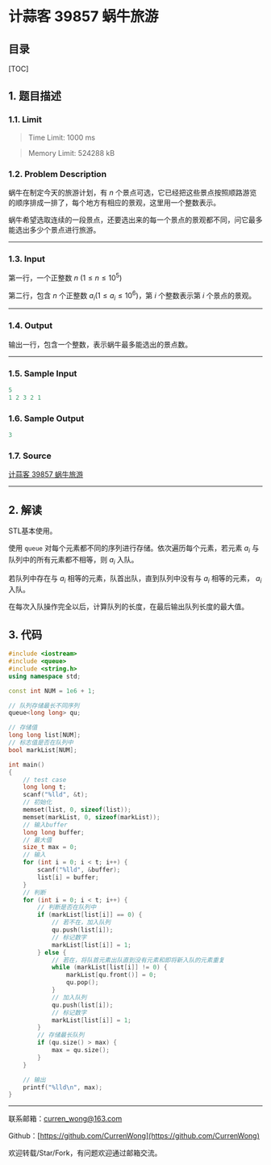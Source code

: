 计蒜客 39857 蜗牛旅游
===

目录
---

[TOC]

## 1. 题目描述

### 1.1. Limit

>Time Limit: 1000 ms

>Memory Limit: 524288 kB

### 1.2. Problem Description

蜗牛在制定今天的旅游计划，有 $n$ 个景点可选，它已经把这些景点按照顺路游览的顺序排成一排了，每个地方有相应的景观，这里用一个整数表示。

蜗牛希望选取连续的一段景点，还要选出来的每一个景点的景观都不同，问它最多能选出多少个景点进行旅游。

---

### 1.3. Input

第一行，一个正整数 $n$ $(1 \le n \le 10^5)$

第二行，包含 $n$ 个正整数 $a_i(1 \le a_i \le 10^6)$，第 $i$ 个整数表示第 $i$ 个景点的景观。

---

### 1.4. Output

输出一行，包含一个整数，表示蜗牛最多能选出的景点数。

---

### 1.5. Sample Input

```cpp
5
1 2 3 2 1
```

### 1.6. Sample Output

```cpp
3
```

### 1.7. Source

[计蒜客 39857 蜗牛旅游](https://nanti.jisuanke.com/t/39857)

---

## 2. 解读

STL基本使用。

使用 `queue` 对每个元素都不同的序列进行存储。依次遍历每个元素，若元素 $a_i$ 与队列中的所有元素都不相等，则 $a_i$ 入队。

若队列中存在与 $a_i$ 相等的元素，队首出队，直到队列中没有与 $a_i$ 相等的元素， $a_i$ 入队。

在每次入队操作完全以后，计算队列的长度，在最后输出队列长度的最大值。

## 3. 代码

```cpp
#include <iostream>
#include <queue>
#include <string.h>
using namespace std;

const int NUM = 1e6 + 1;

// 队列存储最长不同序列
queue<long long> qu;

// 存储值
long long list[NUM];
// 标志值是否在队列中
bool markList[NUM];

int main()
{
    // test case
    long long t;
    scanf("%lld", &t);
    // 初始化
    memset(list, 0, sizeof(list));
    memset(markList, 0, sizeof(markList));
    // 输入buffer
    long long buffer;
    // 最大值
    size_t max = 0;
    // 输入
    for (int i = 0; i < t; i++) {
        scanf("%lld", &buffer);
        list[i] = buffer;
    }
    // 判断
    for (int i = 0; i < t; i++) {
        // 判断是否在队列中
        if (markList[list[i]] == 0) {
            // 若不在，加入队列
            qu.push(list[i]);
            // 标记数字
            markList[list[i]] = 1;
        } else {
            // 若在，将队首元素出队直到没有元素和即将新入队的元素重复
            while (markList[list[i]] != 0) {
                markList[qu.front()] = 0;
                qu.pop();
            }
            // 加入队列
            qu.push(list[i]);
            // 标记数字
            markList[list[i]] = 1;
        }
        // 存储最长队列
        if (qu.size() > max) {
            max = qu.size();
        }
    }

    // 输出
    printf("%lld\n", max);
}
```

---

联系邮箱：curren_wong@163.com

Github：[https://github.com/CurrenWong](https://github.com/CurrenWong)

欢迎转载/Star/Fork，有问题欢迎通过邮箱交流。
